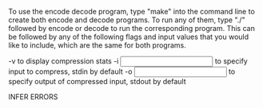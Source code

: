 To use the encode decode program, type "make" into the command line to create both encode and decode programs. To run any of them, type "./" followed by encode or decode to run the corresponding program. This can be followed by any of the following flags and input values that you would like to include, which are the same for both programs.

-v to display compression stats
-i <input> to specify input to compress, stdin by default
-o <input> to specify output of compressed input, stdout by default

INFER ERRORS

